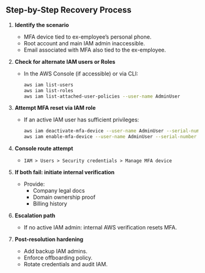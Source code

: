 ## Step-by-Step Recovery Process

1. **Identify the scenario**
   - MFA device tied to ex-employee’s personal phone.
   - Root account and main IAM admin inaccessible.
   - Email associated with MFA also tied to the ex-employee.

2. **Check for alternate IAM users or Roles**
   - In the AWS Console (if accessible) or via CLI:
     ```sh
     aws iam list-users
     aws iam list-roles
     aws iam list-attached-user-policies --user-name AdminUser
     ```

3. **Attempt MFA reset via IAM role**
   - If an active IAM user has sufficient privileges:
     ```sh
     aws iam deactivate-mfa-device --user-name AdminUser --serial-number arn:aws:iam::123456789012:mfa/AdminUser
     aws iam enable-mfa-device --user-name AdminUser --serial-number arn:aws:iam::123456789012:mfa/NewDevice --authentication-code1 123456 --authentication-code2 654321
     ```

4. **Console route attempt**
   - `IAM > Users > Security credentials > Manage MFA device`

5. **If both fail: initiate internal verification**
   - Provide:
     - Company legal docs
     - Domain ownership proof
     - Billing history

6. **Escalation path**
   - If no active IAM admin: internal AWS verification resets MFA.

7. **Post-resolution hardening**
   - Add backup IAM admins.
   - Enforce offboarding policy.
   - Rotate credentials and audit IAM.